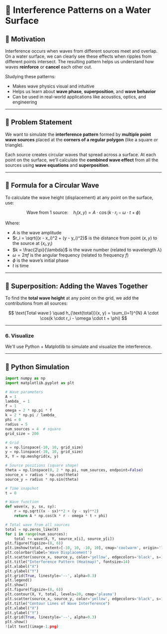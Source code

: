 # 🌊 Interference Patterns on a Water Surface

## 🎯 Motivation

Interference occurs when waves from different sources meet and overlap. On a water surface, we can clearly see these effects when ripples from different points intersect. The resulting pattern helps us understand how waves **reinforce** or **cancel** each other out.

Studying these patterns:

* Makes wave physics visual and intuitive
* Helps us learn about **wave phase**, **superposition**, and **wave behavior**
* Can be used in real-world applications like acoustics, optics, and engineering

---

## 📌 Problem Statement

We want to simulate the **interference pattern** formed by **multiple point wave sources** placed at the **corners of a regular polygon** (like a square or triangle).

Each source creates circular waves that spread across a surface. At each point on the surface, we’ll calculate the **combined wave effect** from all the sources using **wave equations** and **superposition**.

---

## 📐 Formula for a Circular Wave

To calculate the wave height (displacement) at any point on the surface, use:

$$
\text{Wave from 1 source:} \quad h_i(x, y) = A \cdot \cos(k \cdot r_i - \omega \cdot t + \phi)
$$

Where:

* $A$ is the wave amplitude
* $r_i = \sqrt{(x - x_i)^2 + (y - y_i)^2}$ is the distance from point $(x, y)$ to the source at $(x_i, y_i)$
* $k = \frac{2\pi}{\lambda}$ is the wave number (related to wavelength $\lambda$)
* $\omega = 2\pi f$ is the angular frequency (related to frequency $f$)
* $\phi$ is the wave’s initial phase
* $t$ is time

---

## 🔗 Superposition: Adding the Waves Together

To find the **total wave height** at any point on the grid, we add the contributions from all sources:

$$
\text{Total wave:} \quad h_{\text{total}}(x, y) = \sum_{i=1}^{N} A \cdot \cos(k \cdot r_i - \omega \cdot t + \phi)
$$

---
### 6. **Visualize**
We'll use Python + Matplotlib to simulate and visualize the interference.

---

## 🧪 Python Simulation

```python
import numpy as np
import matplotlib.pyplot as plt

# Wave parameters
A = 1
lambda_ = 1
f = 1
omega = 2 * np.pi * f
k = 2 * np.pi / lambda_
phi = 0
radius = 5
num_sources = 4  # square
grid_size = 200

# Grid
x = np.linspace(-10, 10, grid_size)
y = np.linspace(-10, 10, grid_size)
X, Y = np.meshgrid(x, y)

# Source positions (square shape)
theta = np.linspace(0, 2 * np.pi, num_sources, endpoint=False)
source_x = radius * np.cos(theta)
source_y = radius * np.sin(theta)

# Time snapshot
t = 0

# Wave function
def wave(x, y, sx, sy):
    r = np.sqrt((x - sx)**2 + (y - sy)**2)
    return A * np.cos(k * r - omega * t + phi)

# Total wave from all sources
total = np.zeros_like(X)
for i in range(num_sources):
    total += wave(X, Y, source_x[i], source_y[i])
plt.figure(figsize=(8, 6))
plt.imshow(total, extent=[-10, 10, -10, 10], cmap='coolwarm', origin='lower')
plt.colorbar(label='Wave Displacement')
plt.scatter(source_x, source_y, color='yellow', edgecolors='black', s=100, label='Sources')
plt.title("Interference Pattern (Heatmap)", fontsize=14)
plt.xlabel("X")
plt.ylabel("Y")
plt.grid(True, linestyle='--', alpha=0.3)
plt.legend()
plt.show()
plt.figure(figsize=(8, 6))
plt.contour(X, Y, total, levels=20, cmap='plasma')
plt.scatter(source_x, source_y, color='yellow', edgecolors='black', s=100)
plt.title("Contour Lines of Wave Interference")
plt.xlabel("X")
plt.ylabel("Y")
plt.grid(True, linestyle='--', alpha=0.3)
plt.show()
![alt text](image-1.png)
